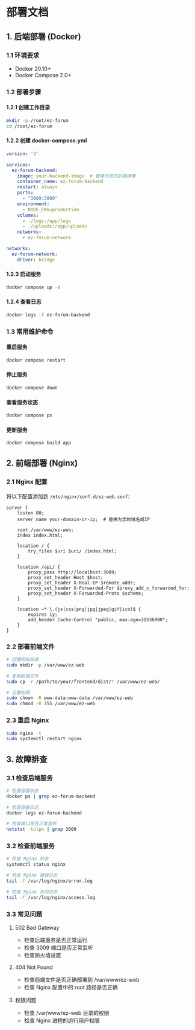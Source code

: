 # 部署文档

## 1. 后端部署 (Docker)

### 1.1 环境要求
- Docker 20.10+
- Docker Compose 2.0+

### 1.2 部署步骤

#### 1.2.1 创建工作目录
```bash
mkdir -p /root/ez-forum
cd /root/ez-forum
```

#### 1.2.2 创建 docker-compose.yml
```yaml
version: '3'

services:
  ez-forum-backend:
    image: your-backend-image  # 替换为您的后端镜像
    container_name: ez-forum-backend
    restart: always
    ports:
      - "3009:3009"
    environment:
      - NODE_ENV=production
    volumes:
      - ./logs:/app/logs
      - ./uploads:/app/uploads
    networks:
      - ez-forum-network

networks:
  ez-forum-network:
    driver: bridge
```

#### 1.2.3 启动服务
```bash
docker compose up -d
```

#### 1.2.4 查看日志
```bash
docker logs -f ez-forum-backend
```

### 1.3 常用维护命令

#### 重启服务
```bash
docker compose restart
```

#### 停止服务
```bash
docker compose down
```

#### 查看服务状态
```bash
docker compose ps
```
#### 更新服务
```bash
docker compose build app
```

## 2. 前端部署 (Nginx)

### 2.1 Nginx 配置

将以下配置添加到 `/etc/nginx/conf.d/ez-web.conf`:

```nginx
server {
    listen 80;
    server_name your-domain-or-ip;  # 替换为您的域名或IP
    
    root /var/www/ez-web;
    index index.html;
    
    location / {
        try_files $uri $uri/ /index.html;
    }
    
    location /api/ {
        proxy_pass http://localhost:3009;
        proxy_set_header Host $host;
        proxy_set_header X-Real-IP $remote_addr;
        proxy_set_header X-Forwarded-For $proxy_add_x_forwarded_for;
        proxy_set_header X-Forwarded-Proto $scheme;
    }
    
    location ~* \.(js|css|png|jpg|jpeg|gif|ico)$ {
        expires 1y;
        add_header Cache-Control "public, max-age=31536000";
    }
}
```

### 2.2 部署前端文件

```bash
# 创建网站目录
sudo mkdir -p /var/www/ez-web

# 复制前端文件
sudo cp -r /path/to/your/frontend/dist/* /var/www/ez-web/

# 设置权限
sudo chown -R www-data:www-data /var/www/ez-web
sudo chmod -R 755 /var/www/ez-web
```

### 2.3 重启 Nginx

```bash
sudo nginx -t
sudo systemctl restart nginx
```

## 3. 故障排查

### 3.1 检查后端服务
```bash
# 检查容器状态
docker ps | grep ez-forum-backend

# 检查容器日志
docker logs ez-forum-backend

# 检查端口是否正常监听
netstat -tulpn | grep 3009
```

### 3.2 检查前端服务
```bash
# 检查 Nginx 状态
systemctl status nginx

# 检查 Nginx 错误日志
tail -f /var/log/nginx/error.log

# 检查 Nginx 访问日志
tail -f /var/log/nginx/access.log
```

### 3.3 常见问题

1. 502 Bad Gateway
   - 检查后端服务是否正常运行
   - 检查 3009 端口是否正常监听
   - 检查防火墙设置

2. 404 Not Found
   - 检查前端文件是否正确部署到 /var/www/ez-web
   - 检查 Nginx 配置中的 root 路径是否正确

3. 权限问题
   - 检查 /var/www/ez-web 目录的权限
   - 检查 Nginx 进程的运行用户权限